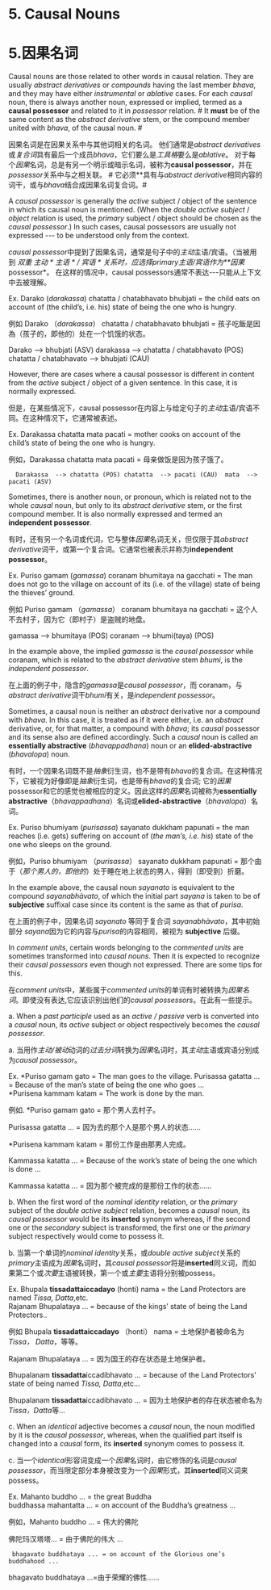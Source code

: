 # **5. Causal Nouns**   
# **5.因果名词**

   Causal  nouns  are  those  related  to  other  words  in  causal  relation.  They  are 
usually *abstract derivatives* or *compounds* having the last member *bhava*, and they may 
have  either  *instrumental*  or  *ablative*  cases.  For  each  *causal*  noun,  there  is  always 
another  noun,  expressed  or  implied,  termed  as  a  **causal  possessor**  and  related  to  it  in 
*possessor*  relation.  #  It  **must** be of the same content as the  *abstract derivative* 
stem, or the compound member united with *bhava*, of the causal noun. # 

因果名词是在因果关系中与其他词相关的名词。 他们通常是*abstract derivatives*或*复合词*具有最后一个成员*bhava*，它们要么是*工具格*要么是*ablative*。 对于每个*因果*名词，总是有另一个明示或暗示名词，被称为**causal  possessor**，并在*possessor*关系中与之相关联。 # 它必须**具有与*abstract derivative*相同内容的词干，或与*bhava*结合成因果名词复合词。#

 A  *causal  possessor*  is  generally  the  *active*  subject  /  object  of  the  sentence  in 
which its causal noun is mentioned. (When the *double *active* subject* / *object* relation is 
used,  the  *primary*  subject  /  object  should  be  chosen  as  the  **causal*  possessor*.)  In  such 
cases,  causal  possessors  are  usually  not  expressed  ---  to  be  understood  only  from  the 
context.  

*causal  possessor*中提到了因果名词，通常是句子中的*主动*主语/宾语。（当被用到 *双重 *主动 * 主语 * / *宾语 * 关系时，应选择*primary*主语/宾语作为**因果*possessor*。 在这样的情况中，causal  possessors通常不表达---只能从上下文中去被理解。

Ex. Darako (*darakassa*) chatatta / chatabhavato bhubjati = the child eats on     account of (the child’s, i.e. his) state of being the one who is hungry.  

例如 Darako （*darakassa*） chatatta / chatabhavato bhubjati = 孩子吃飯是因為（孩子的，即他的）处在一个饥饿的状态。

  Darako  --> bhubjati (ASV)   darakassa   -->    chatatta / chatabhavato (POS)  chatatta  / chatabhavato    -->     bhubjati (CAU) 
  
   However, there are cases where a causal possessor is different in content from the 
*active* subject / object of a given sentence. In this case, it is normally expressed. 

但是，在某些情况下，causal possessor在内容上与给定句子的*主动*主语/宾语不同。在这种情况下，它通常被表述。

 Ex. Darakassa chatatta mata pacati = mother cooks on account of the child’s  state of being the one who is hungry.  

 例如，Darakassa chatatta mata pacati = 母亲做饭是因为孩子饿了。

      Darakassa  --> chatatta (POS) chatatta  --> pacati (CAU)  mata  -->  pacati (ASV) 
      
 Sometimes, there is another noun, or pronoun, which is related not to the whole 
*causal* noun, but only to its *abstract derivative* stem, or the first compound member. It 
is also normally expressed and termed an **independent possessor**. 

有时，还有另一个名词或代词，它与整体*因果*名词无关，但仅限于其*abstract derivative*词干，或第一个复合词。它通常也被表示并称为**independent possessor**。

Ex. Puriso gamam (*gamassa*) coranam bhumitaya na gacchati = The man does not 
go to the village on account of its (i.e. of the village) state of being the thieves’ 
ground. 

例如 Puriso gamam （*gamassa*） coranam bhumitaya na gacchati = 这个人不去村子，因为它（即村子）是盗贼的地盘。

gamassa  -->  bhumitaya (POS)  coranam   -->  bhumi(taya) (POS)  

In the example above, the implied *gamassa* is the *causal possessor* while  
coranam,  which  is  related  to  the  *abstract  derivative*  stem  *bhumi*,  is  the  *independent 
possessor*.  

在上面的例子中，隐含的*gamassa*是*causal possessor*，而 coranam，与*abstract  derivative*词干*bhumi*有关，是*independent possessor*。

Sometimes, a causal noun is neither an *abstract* derivative nor a compound with 
*bhava*. In this case, it is treated as if it were either, i.e. an *abstract* derivative, or, for that 
matter,  a  compound  with  *bhava*;  its  *causal*  possessor  and  its  sense  also  are  defined 
accordingly. Such a *causal* noun is called an  **essentially abstractive** (*bhavappadhana*) 
noun or an **elided-abstractive** (*bhavalopa*) noun. 

有时，一个因果名词既不是*抽象*衍生词，也不是带有*bhava*的复合词。在这种情况下，它被视为好像即是*抽象*衍生词，也是带有*bhava*的复合词; 它的*因果*possessor和它的感觉也被相应的定义。因此这样的*因果*名词被称为**essentially abstractive**（*bhavappadhana*）名词或**elided-abstractive**（*bhavalopa*）名词。

Ex. Puriso bhumiyam (*purisassa*) sayanato dukkham papunati = the man reaches 
(i.e. gets) suffering on account of (*the man’s, i.e. his*) state of the one who sleeps 
on the ground. 

例如，Puriso bhumiyam （*purisassa*） sayanato dukkham papunati = 那个由于（*那个男人的，即他的*）处于睡在地上状态的男人，得到（即受到）折磨。

In the example above, the causal noun *sayanato* is equivalent to the compound  *sayanabhàvato*,  of  which  the  initial  part  *sayana*  is  taken  to  be  of  **subjective**  suffixal 
case since its content is the same as that of *purisa*.   

在上面的例子中，因果名词 *sayanato* 等同于复合词 *sayanabhàvato*，其中初始部分 *sayana*因为它的内容与*purisa*的内容相同，被视为 **subjective** 后缀。

  In *comment units*, certain words belonging to the *commented units* are sometimes 
transformed into *causal nouns*. Then it is expected to recognize their *causal possessors* 
even though not expressed. There are some tips for this. 

在*comment units*中，某些属于*commented units*的单词有时被转换为*因果名词*。即使没有表达,它应该识别出他们的*causal possessors*。在此有一些提示。

 a. When a *past participle* used as an *active / passive* verb is converted into  a *causal* noun, its *active* subject or object respectively becomes the *causal possessor*. 

a. 当用作*主动/被动*动词的*过去分词*转换为*因果*名词时，其*主动*主语或宾语分别成为*causal possessor*。

Ex.  *Puriso gamam gato = The man goes to the village. 
 Purisassa gatatta ... = Because of the man’s state of being the one who goes ...    
        *Purisena kammam katam = The work is done by the man. 

 例如.  *Puriso gamam gato = 那个男人去村子。

Purisassa gatatta ... = 因为去的那个人是那个男人的状态...... 

*Purisena kammam katam = 那份工作是由那男人完成。

 Kammassa katatta ... = Because of the work’s state of being the one which is  done ...

Kammassa katatta ... = 因为那个被完成的是那份工作的状态......

 b.  When the first word of the *nominal identity* relation, or the *primary*  
subject  of  the  *double  active  subject*  relation,  becomes  a  *causal*  noun,  its  *causal 
possessor* would be its  **inserted** synonym whereas, if the second one or the  *secondary* 
subject is transformed, the first one or the  *primary* subject respectively would come to 
possess it. 

b. 当第一个单词的*nominal identity*关系，或*double  active  subject*关系的*primary*主语成为*因果*名词时，其*causal possessor*将是**inserted**同义词，而如果第二个或*次要*主语被转换，第一个或*主要*主语将分别被possess。

Ex. Bhupala **tissadattaiccadayo** (honti) nama = the Land Protectors are named  *Tissa, Datta*,etc.  
  Rajanam Bhupalataya ... = because of the kings’ state of being the Land  Protectors..

例如 Bhupala **tissadattaiccadayo** （honti） nama = 土地保护者被命名为 *Tissa， Datta*，等等。 

Rajanam Bhupalataya ... = 因为国王的存在状态是土地保护者。

Bhupalanam **tissadatta**iccadibhavato ... = because of the Land Protectors’  state of being named *Tissa, Datta*,etc... 

Bhupalanam **tissadatta**iccadibhavato ... = 因为土地保护者的存在状态被命名为*Tissa，Datta*等...

 c. When an *identical* adjective becomes a *causal* noun, the noun modified  by it is the  *causal possessor*, whereas, when  the qualified part itself is changed into a 
*causal* form, its **inserted** synonym comes to possess it. 

c. 当一个*identical*形容词变成一个*因果*名词时，由它修饰的名词是*causal possessor*，而当限定部分本身被改变为一个*因果*形式，其**inserted**同义词来possess。

  Ex. Mahanto buddho ... = the great Buddha    
   buddhassa mahantatta ... = on account of the Buddha’s greatness ...   
   
   例如，Mahanto buddho ... = 伟大的佛陀

佛陀玛汉塔塔... = 由于佛陀的伟大 ...
   
   
     bhagavato buddhataya ... = on account of the Glorious one’s buddhahood ...

bhagavato buddhataya ...=由于荣耀的佛性......

